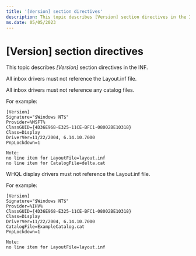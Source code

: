 ```yaml
---
title: '[Version] section directives'
description: This topic describes [Version] section directives in the INF.
ms.date: 05/05/2023
---
```


# \[Version\] section directives

This topic describes *\[Version\]* section directives in the INF.

All inbox drivers must not reference the Layout.inf file.

All inbox drivers must not reference any catalog files.

For example:

``` syntax
[Version]
Signature="$Windows NT$"
Provider=%MSFT%
ClassGUID={4D36E968-E325-11CE-BFC1-08002BE10318}
Class=Display
DriverVer=11/22/2004, 6.14.10.7000
PnpLockdown=1

Note:
no line item for LayoutFile=layout.inf
no line item for CatalogFile=delta.cat
```

WHQL display drivers must not reference the Layout.inf file.

For example:

``` syntax
[Version]
Signature="$Windows NT$"
Provider=%IHV%
ClassGUID={4D36E968-E325-11CE-BFC1-08002BE10318}
Class=Display
DriverVer=11/22/2004, 6.14.10.7000
CatalogFile=ExampleCatalog.cat
PnpLockdown=1

Note:
no line item for LayoutFile=layout.inf
```

